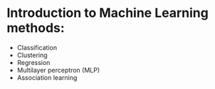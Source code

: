 # Introduction to Machine Learning methods:

- Classification
- Clustering
- Regression
- Multilayer perceptron (MLP)
- Association learning
